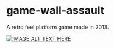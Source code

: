 # game-wall-assault
A retro feel platform game made in 2013.

[![IMAGE ALT TEXT HERE](https://img.youtube.com/vi/2jz71_gSHrE/1.jpg)](https://www.youtube.com/watch?v=2jz71_gSHrE)
